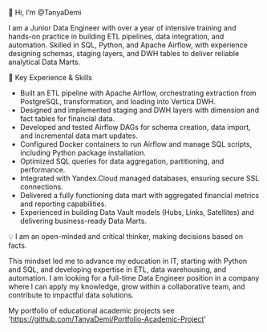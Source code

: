 👋 Hi, I’m @TanyaDemi

I am a Junior Data Engineer with over a year of intensive training and hands-on practice in building ETL pipelines, data integration, and automation. Skilled in SQL, Python, and Apache Airflow, with experience designing schemas, staging layers, and DWH tables to deliver reliable analytical Data Marts.

🔹 Key Experience & Skills

- Built an ETL pipeline with Apache Airflow, orchestrating extraction from PostgreSQL, transformation, and loading into Vertica DWH.
- Designed and implemented staging and DWH layers with dimension and fact tables for financial data.
- Developed and tested Airflow DAGs for schema creation, data import, and incremental data mart updates.
- Configured Docker containers to run Airflow and manage SQL scripts, including Python package installation.
- Optimized SQL queries for data aggregation, partitioning, and performance.
- Integrated with Yandex.Cloud managed databases, ensuring secure SSL connections.
- Delivered a fully functioning data mart with aggregated financial metrics and reporting capabilities.
- Experienced in building Data Vault models (Hubs, Links, Satellites) and delivering business-ready Data Marts.

💡 I am an open-minded and critical thinker, making decisions based on facts. 

This mindset led me to advance my education in IT, starting with Python and SQL, and developing expertise in ETL, data warehousing, and automation.
I am looking for a full-time Data Engineer position in a company where I can apply my knowledge, grow within a collaborative team, and contribute to impactful data solutions.

My portfolio of educational academic projects see 'https://github.com/TanyaDemi/Portfolio-Academic-Project'   


<!---
TanyaDemi/TanyaDemi is a ✨ special ✨ repository because its `README.md` (this file) appears on your GitHub profile.
You can click the Preview link to take a look at your changes.
--->
